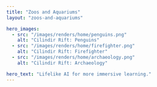 ```yaml
---
title: "Zoos and Aquariums"
layout: "zoos-and-aquariums"

hero_images:
  - src: "/images/renders/home/penguins.png"
    alt: "Cilindir Rift: Penguins"
  - src: "/images/renders/home/firefighter.png"
    alt: "Cilindir Rift: Firefighter"
  - src: "/images/renders/home/archaeology.png"
    alt: "Cilindir Rift: Archaeology"

hero_text: "Lifelike AI for more immersive learning."
---
```

